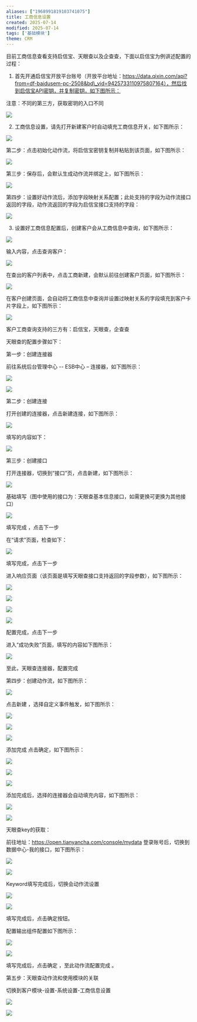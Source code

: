 ```yaml
---
aliases: ["1968991819103741075"]
title: 工商信息设置
created: 2025-07-14
modified: 2025-07-14
tags: ['基础模块']
theme: CRM
---
```


目前工商信息查看支持启信宝、天眼查以及企查查，下面以启信宝为例讲述配置的过程：

1. 首先开通启信宝开放平台账号（开放平台地址：https://data.qixin.com/api?from=df-baidusem-pc-2508&bd\_vid=9425733110975807164），然后找到启信宝API密钥，并复制密钥，如下图所示：

注意：不同的第三方，获取密玥的入口不同

![](https://myhelpdoc.oss-cn-heyuan.aliyuncs.com/mdimages/6d35e19757a3c9ed4d3fff1b9ee54ad0.jpg)

2.  工商信息设置，请先打开新建客户时自动填充工商信息开关，如下图所示：

![](https://myhelpdoc.oss-cn-heyuan.aliyuncs.com/mdimages/cdf0d90abd1417ea5c9e82349dff192e.jpg)

第二步：点击初始化动作流，将启信宝密钥复制并粘贴到该页面，如下图所示：

![](https://myhelpdoc.oss-cn-heyuan.aliyuncs.com/mdimages/bf10c136f7cc573bedc360637ed9bf13.jpg)

第三步：保存后，会默认生成动作流并绑定上，如下图所示：

![](https://myhelpdoc.oss-cn-heyuan.aliyuncs.com/mdimages/a6749af3a824daa51cb7c16ab1da3fbb.jpg)

第四步：设置好动作流后，添加字段映射关系配置；此处支持的字段为动作流接口返回的字段，动作流返回的字段为启信宝接口支持的字段：

![](https://myhelpdoc.oss-cn-heyuan.aliyuncs.com/mdimages/ab3bf7962753d81863e9f352dfb366ba.jpg)

3. 设置好工商信息配置后，创建客户会从工商信息中查询，如下图所示：

![](https://myhelpdoc.oss-cn-heyuan.aliyuncs.com/mdimages/5be6a171a1343ac3eb7a46f913911c5f.jpg)

输入内容，点击查询客户：

![](https://myhelpdoc.oss-cn-heyuan.aliyuncs.com/mdimages/5aa86868091eb415bcddfedffc1c2055.jpg)

在查出的客户列表中，点击工商新建，会默认前往创建客户页面，如下图所示：

![](https://myhelpdoc.oss-cn-heyuan.aliyuncs.com/mdimages/2a3fd9b802200a81b9179bc4532cee75.jpg)

在客户创建页面，会自动将工商信息中查询并设置过映射关系的字段填充到客户卡片字段上，如下图所示：

![](https://myhelpdoc.oss-cn-heyuan.aliyuncs.com/mdimages/0a7c06a30c299221420cb8d6e7fdcc2d.jpg)

客户工商查询支持的三方有：启信宝，天眼查，企查查

天眼查的配置步骤如下：

第一步：创建连接器

前往系统后台管理中心 -- ESB中心 – 连接器，如下图所示：

![](https://myhelpdoc.oss-cn-heyuan.aliyuncs.com/mdimages/286e17608d9fc7c5d203940e39ea5169.jpg)

![](https://myhelpdoc.oss-cn-heyuan.aliyuncs.com/mdimages/ccba6a13de7b98e2ad993cec64c8e4da.jpg)

第二步：创建连接

打开创建的连接器，点击新建连接，如下图所示：

![](https://myhelpdoc.oss-cn-heyuan.aliyuncs.com/mdimages/f8770b60cd00bb91131b8766f5b4fbde.jpg)

填写的内容如下：

![](https://myhelpdoc.oss-cn-heyuan.aliyuncs.com/mdimages/137c7fc145c4e2904a7b2b21d9e3977a.jpg)

第三步：创建接口

打开连接器，切换到“接口”页，点击新建，如下图所示：

![](https://myhelpdoc.oss-cn-heyuan.aliyuncs.com/mdimages/8a8caa6e26b101405cdbc4412e1c9f9a.jpg)

基础填写（图中使用的接口为：天眼查基本信息接口，如需更换可更换为其他接口）

![](https://myhelpdoc.oss-cn-heyuan.aliyuncs.com/mdimages/838140a046373e2315a9fa59396829e6.jpg)

填写完成 ，点击下一步

在“请求”页面，检查如下：

![](https://myhelpdoc.oss-cn-heyuan.aliyuncs.com/mdimages/f6d8bab2ab279f21d4ae5e55f6d85d6a.jpg)

填写完成，点击下一步

进入响应页面（该页面是填写天眼查接口支持返回的字段参数），如下图所示：

![](https://myhelpdoc.oss-cn-heyuan.aliyuncs.com/mdimages/8f88a761ca1de0962af25140e587638b.jpg)

![](https://myhelpdoc.oss-cn-heyuan.aliyuncs.com/mdimages/5578a5564d37feb9523f60f549f93aff.jpg)

![](https://myhelpdoc.oss-cn-heyuan.aliyuncs.com/mdimages/043f12d39a865cfdbc22f3a0c97d2ff3.jpg)

![](https://myhelpdoc.oss-cn-heyuan.aliyuncs.com/mdimages/c13317d79c1531d00779a9163f9d11eb.jpg)

配置完成，点击下一步

进入“成功失败”页面，填写的内容如下图所示：

![](https://myhelpdoc.oss-cn-heyuan.aliyuncs.com/mdimages/cc7fdbd98c7721af286aab817fa726dd.jpg)

至此，天眼查连接器，配置完成

第四步：创建动作流，如下图所示：

![](https://myhelpdoc.oss-cn-heyuan.aliyuncs.com/mdimages/00f0fcc1419fb5b3babc51e86d4367f0.jpg)

点击新建 ，选择自定义事件触发，如下图所示：

![](https://myhelpdoc.oss-cn-heyuan.aliyuncs.com/mdimages/699c054e5bdd374932dbf221e87f274d.jpg)

![](https://myhelpdoc.oss-cn-heyuan.aliyuncs.com/mdimages/0d24843018cc0d2882978d0750de4f5c.jpg)

![](https://myhelpdoc.oss-cn-heyuan.aliyuncs.com/mdimages/f56be7ed9eb03ba38ea4e04cae56729b.jpg)

添加完成 点击确定，如下图所示：

![](https://myhelpdoc.oss-cn-heyuan.aliyuncs.com/mdimages/1196468c569e8822fa198db83d9c6703.jpg)

![](https://myhelpdoc.oss-cn-heyuan.aliyuncs.com/mdimages/5a55d47375338fb124379f6b922608f6.jpg)

![](https://myhelpdoc.oss-cn-heyuan.aliyuncs.com/mdimages/d509dfa503bd8cbd181de135d5dfaf4c.jpg)

添加完成后，选择的连接器会自动填充内容，如下图所示：

![](https://myhelpdoc.oss-cn-heyuan.aliyuncs.com/mdimages/e80cef28aac8ca707b83cfe67a1a5353.jpg)

![](https://myhelpdoc.oss-cn-heyuan.aliyuncs.com/mdimages/bbb4446ffc53ba03da0c5a87d3e6076d.jpg)

天眼查key的获取：

前往地址：<https://open.tianyancha.com/console/mydata> 登录账号后，切换到数据中心-我的接口，如下图所示：

![](https://myhelpdoc.oss-cn-heyuan.aliyuncs.com/mdimages/4d2936bfb79c2fdb4e0a8220eace65bf.jpg)

![](https://myhelpdoc.oss-cn-heyuan.aliyuncs.com/mdimages/a88ba186e0217576eb5e8b50a0e87dbc.jpg)

Keyword填写完成后，切换会动作流设置

![](https://myhelpdoc.oss-cn-heyuan.aliyuncs.com/mdimages/61256c1eb3120cd47b32b1b454e507ad.jpg)

![](https://myhelpdoc.oss-cn-heyuan.aliyuncs.com/mdimages/6d6dc3fdd4ea5bc89bc96afef15e0412.jpg)

填写完成后，点击确定按钮。

配置输出组件配置如下图所示：

![](https://myhelpdoc.oss-cn-heyuan.aliyuncs.com/mdimages/f15eea590098071879cf737cff731ff9.jpg)

![](https://myhelpdoc.oss-cn-heyuan.aliyuncs.com/mdimages/fc0767f866fbeb7664a8c34d4d852dc7.jpg)

填写完成后，点击确定 ，至此动作流配置完成 。

第五步：天眼查动作流和使用模块的关联

切换到客户模块-设置-系统设置-工商信息设置

![](https://myhelpdoc.oss-cn-heyuan.aliyuncs.com/mdimages/69a8e708e2f1bc2139b6f88bb874cbf7.jpg)

![](https://myhelpdoc.oss-cn-heyuan.aliyuncs.com/mdimages/a48b0ad22088fe5bf1e3f82e6189bd6d.jpg)

